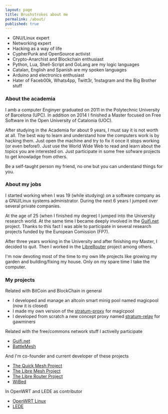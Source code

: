 ```yaml
---
layout: page
title: Brushstrokes about me
permalink: /about/
published: true
---
```


- GNU/Linux expert
- Networking expert
- Hacking as a way of life
- CypherPunk and OpenSource activist
- Crypto-Anarchist and Blockchain enthusiast
- Python, Lua, Shell-Script and GoLang are my logic languages
- Catalan, English and Spanish are my spoken languages
- Arduino and electronics enthusiast
- Hater of Faceb00k, Whats4pp, Twitt3r, 1nstagram and the Big Brother stuff

### About the academia
I amb a computer Enginyer graduated on 2011 in the Polytechnic University of Barcelona (UPC). In addition on 2014 I finished a Master focused on Free Software in the Open University of Catalonia (UOC).

After studying in the Academia for about 9 years, I must say it is not worth at all. The best way to learn and understand how the computers work is by hacking them. Just open the machine and try to fix it once it stops working (or even before!). Just use the World Wide Web to read and learn about the topics you are interested on. Just participate in some free sofware projects to get knowladge from others.

Be a self-taught person my friend, no one but you can understand things for you.

### About my jobs 
I started working when I was 19 (while studying) on a software company as a GNU/Linux systems administrator. During the next 6 years I jumped over several private companies.

At the age of 25 (when I finished my degree) I jumped into the University research world. At the same time I became deeply involved in the [Guifi.net](http://guifi.net) project.  Thanks to this fact I was able to participate in several research projects funded by the European Comission (FP7).

After three years working in the University and after finishing my Master, I decided to quit. Then I worked in the [LibreRouter](http://Librerouter.org) project among others.

I'm now devoting most of the time to my own life projects like growing my garden and building/fixing my house. Only on my spare time I take the computer.

### My projects
Related with BitCoin and BlockChain in general

- I developed and manage an altcoin smart minig pool named magicpool (now it is closed)
- I made my own version of the [stratum-proxy](https://github.com/p4u/stratum-proxy-ng) for magicpool
- I developed from scratch a new concept proxy named [stratum-relay](https://github.com/p4u/stratum-relay) for gawminers

Related with the free/commons network stuff I activelly participate

- [Guifi.net](http://guifi.net)
- [BattleMesh](http://battlemesh.org)

And I'm co-founder and current developer of these projects

- [The Quick Mesh Project](http://qmp.cat)
- [The Libre Mesh Project](http://libre-mesh.org)
- [The Libre Router Project](http://librerouter.org)
- [WiBed](http://github.com/battlemesh/wibed)

In OpenWRT and LEDE as contributor

- [OpenWRT Linux](http://openwrt.org)
- [LEDE](http://lede-project.org)

